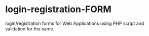 # login-registration-FORM
login/registration forms for Web Applications using PHP script and validation for the same.
